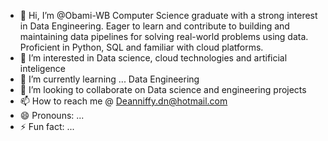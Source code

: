 - 👋 Hi, I’m @Obami-WB Computer Science graduate with a strong interest in Data Engineering. Eager to learn and contribute to building and maintaining data pipelines for solving real-world problems using data. Proficient in Python, SQL and familiar with cloud platforms.
- 👀 I’m interested in Data science, cloud technologies and artificial inteligence
- 🌱 I’m currently learning ... Data Engineering
- 💞️ I’m looking to collaborate on Data science and engineering projects
- 📫 How to reach me @ Deanniffy.dn@hotmail.com
- 😄 Pronouns: ...
- ⚡ Fun fact: ...

<!---
Obami-WB/Obami-WB is a ✨ special ✨ repository because its `README.md` (this file) appears on your GitHub profile.
You can click the Preview link to take a look at your changes.
--->
